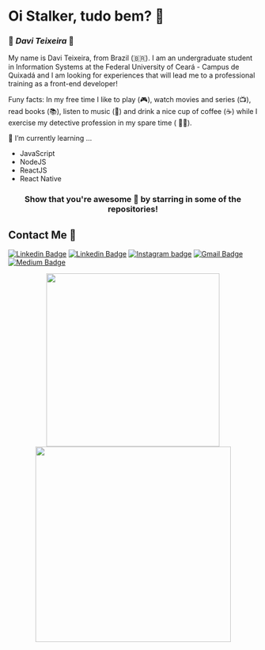 <h1> Oi Stalker, tudo bem? 🖖 </h1>

### 🦇 **_Davi Teixeira_** 🦇

My name is Davi Teixeira, from Brazil (🇧🇷). I am an undergraduate student in Information Systems at the Federal University of Ceará - Campus de Quixadá and I am looking for experiences that will lead me to a professional training as a front-end developer!

Funy facts: In my free time I like to play (🎮), watch movies and series (📺), read books (📚), listen to music (🎵) and drink a nice cup of coffee (☕️) while I exercise my detective profession in my spare time ( 🕵️‍♂️).

🌱 I’m currently learning ...
- JavaScript
- NodeJS
- ReactJS
- React Native


<div align="center">
  
  ### Show that you're awesome 🤩 by starring in some of the repositories!
</div>

##  Contact Me :speech_balloon:
[![Linkedin Badge](https://img.shields.io/badge/-LinkedIn-blue?style=flat-square&logo=Linkedin&logoColor=white&link=https://www.linkedin.com/in/daviteixeira-me/)](https://www.linkedin.com/in/daviteixeira-me/)
[![Linkedin Badge](https://img.shields.io/badge/LinkedIn-0077B5?style=for-the-badge&logo=linkedin&logoColor=white&link=https://www.linkedin.com/in/daviteixeira-me/)](https://www.linkedin.com/in/daviteixeira-me/)
[![Instagram badge](https://img.shields.io/badge/-Instagram-dc5273?style=flat-square&logo=Instagram&logoColor=white&link=https://www.instagram.com/daviteixeira.me)](https://www.instagram.com/daviteixeira.me/)
[![Gmail Badge](https://img.shields.io/badge/-Gmail-c14438?style=flat-square&logo=Gmail&logoColor=white&link=mailto:daviteixeira.btm@gmail.com)](mailto:daviteixeira.btm@gmail.com)
[![Medium Badge](https://img.shields.io/badge/medium-%2312100E.svg?&style=flat-square&logo=medium&logoColor=white&link=https://medium.com/@daviteixeira.btm)](https://medium.com/@daviteixeira.btm)

<div align="center">
<img width="350px" align="center" src="https://github-readme-stats.vercel.app/api/top-langs/?username=daviteixeira-btm&hide=html&layout=compact&theme=dracula"/>
<img width="395px" align="center" src="https://github-readme-stats.vercel.app/api?username=daviteixeira-btm&theme=dracula"/>
</div>
